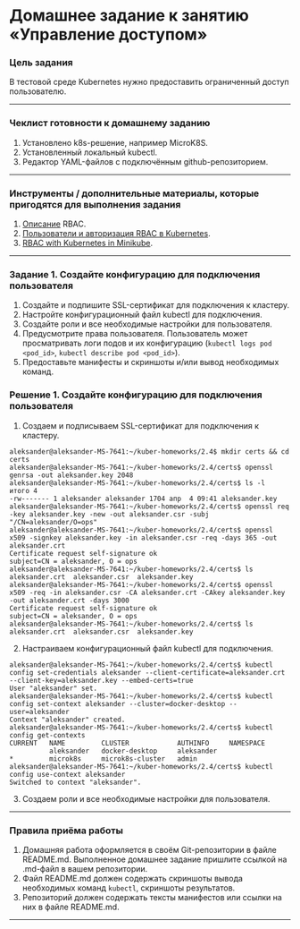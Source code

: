# Домашнее задание к занятию «Управление доступом»### Цель заданияВ тестовой среде Kubernetes нужно предоставить ограниченный доступ пользователю.------### Чеклист готовности к домашнему заданию1. Установлено k8s-решение, например MicroK8S.2. Установленный локальный kubectl.3. Редактор YAML-файлов с подключённым github-репозиторием.------### Инструменты / дополнительные материалы, которые пригодятся для выполнения задания1. [Описание](https://kubernetes.io/docs/reference/access-authn-authz/rbac/) RBAC.2. [Пользователи и авторизация RBAC в Kubernetes](https://habr.com/ru/company/flant/blog/470503/).3. [RBAC with Kubernetes in Minikube](https://medium.com/@HoussemDellai/rbac-with-kubernetes-in-minikube-4deed658ea7b).------### Задание 1. Создайте конфигурацию для подключения пользователя1. Создайте и подпишите SSL-сертификат для подключения к кластеру.2. Настройте конфигурационный файл kubectl для подключения.3. Создайте роли и все необходимые настройки для пользователя.4. Предусмотрите права пользователя. Пользователь может просматривать логи подов и их конфигурацию (`kubectl logs pod <pod_id>`, `kubectl describe pod <pod_id>`).5. Предоставьте манифесты и скриншоты и/или вывод необходимых команд.### Решение 1. Создайте конфигурацию для подключения пользователя1. Создаем и подписываем SSL-сертификат для подключения к кластеру.```aleksander@aleksander-MS-7641:~/kuber-homeworks/2.4$ mkdir certs && cd certsaleksander@aleksander-MS-7641:~/kuber-homeworks/2.4/certs$ openssl genrsa -out aleksander.key 2048aleksander@aleksander-MS-7641:~/kuber-homeworks/2.4/certs$ ls -lитого 4-rw------- 1 aleksander aleksander 1704 апр  4 09:41 aleksander.keyaleksander@aleksander-MS-7641:~/kuber-homeworks/2.4/certs$ openssl req -key aleksander.key -new -out aleksander.csr -subj "/CN=aleksander/O=ops"aleksander@aleksander-MS-7641:~/kuber-homeworks/2.4/certs$ openssl x509 -signkey aleksander.key -in aleksander.csr -req -days 365 -out aleksander.crtCertificate request self-signature oksubject=CN = aleksander, O = opsaleksander@aleksander-MS-7641:~/kuber-homeworks/2.4/certs$ lsaleksander.crt  aleksander.csr  aleksander.keyaleksander@aleksander-MS-7641:~/kuber-homeworks/2.4/certs$ openssl x509 -req -in aleksander.csr -CA aleksander.crt -CAkey aleksander.key -out aleksander.crt -days 3000Certificate request self-signature oksubject=CN = aleksander, O = opsaleksander@aleksander-MS-7641:~/kuber-homeworks/2.4/certs$ lsaleksander.crt  aleksander.csr  aleksander.key```2. Настраиваем конфигурационный файл kubectl для подключения.```aleksander@aleksander-MS-7641:~/kuber-homeworks/2.4/certs$ kubectl config set-credentials aleksander --client-certificate=aleksander.crt --client-key=aleksander.key --embed-certs=trueUser "aleksander" set.aleksander@aleksander-MS-7641:~/kuber-homeworks/2.4/certs$ kubectl config set-context aleksander --cluster=docker-desktop --user=aleksanderContext "aleksander" created.aleksander@aleksander-MS-7641:~/kuber-homeworks/2.4/certs$ kubectl config get-contextsCURRENT   NAME         CLUSTER            AUTHINFO     NAMESPACE          aleksander   docker-desktop     aleksander   *         microk8s     microk8s-cluster   admin        aleksander@aleksander-MS-7641:~/kuber-homeworks/2.4/certs$ kubectl config use-context aleksanderSwitched to context "aleksander".```3. Создаем роли и все необходимые настройки для пользователя.------### Правила приёма работы1. Домашняя работа оформляется в своём Git-репозитории в файле README.md. Выполненное домашнее задание пришлите ссылкой на .md-файл в вашем репозитории.2. Файл README.md должен содержать скриншоты вывода необходимых команд `kubectl`, скриншоты результатов.3. Репозиторий должен содержать тексты манифестов или ссылки на них в файле README.md.------